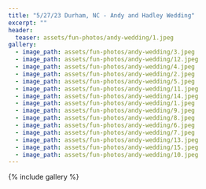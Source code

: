 ```yaml
---
title: "5/27/23 Durham, NC - Andy and Hadley Wedding"
excerpt: ""
header:
  teaser: assets/fun-photos/andy-wedding/1.jpeg
gallery:
  - image_path: assets/fun-photos/andy-wedding/3.jpeg
  - image_path: assets/fun-photos/andy-wedding/12.jpeg
  - image_path: assets/fun-photos/andy-wedding/4.jpeg
  - image_path: assets/fun-photos/andy-wedding/2.jpeg
  - image_path: assets/fun-photos/andy-wedding/5.jpeg
  - image_path: assets/fun-photos/andy-wedding/11.jpeg
  - image_path: assets/fun-photos/andy-wedding/14.jpeg
  - image_path: assets/fun-photos/andy-wedding/1.jpeg
  - image_path: assets/fun-photos/andy-wedding/9.jpeg
  - image_path: assets/fun-photos/andy-wedding/8.jpeg
  - image_path: assets/fun-photos/andy-wedding/6.jpeg
  - image_path: assets/fun-photos/andy-wedding/7.jpeg
  - image_path: assets/fun-photos/andy-wedding/13.jpeg
  - image_path: assets/fun-photos/andy-wedding/15.jpeg
  - image_path: assets/fun-photos/andy-wedding/10.jpeg
---
```


{% include gallery %}